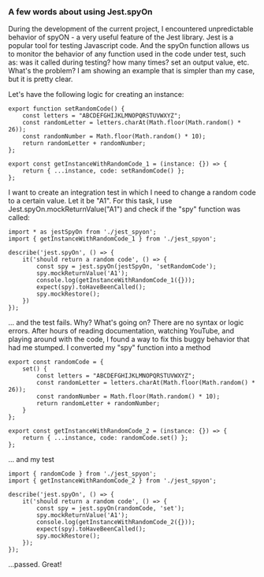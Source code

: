 ### A few words about using Jest.spyOn
During the development of the current project, I encountered unpredictable behavior of spyON - a very useful feature of the Jest library. Jest is a popular tool for testing Javascript code. And the spyOn function allows us to monitor the behavior of any function used in the code under test, such as: was it called during testing? how many times? set an output value, etc. What's the problem? I am showing an example that is simpler than my case, but it is pretty clear.

Let's have the following logic for creating an instance:

```
export function setRandomCode() {
    const letters = "ABCDEFGHIJKLMNOPQRSTUVWXYZ";
    const randomLetter = letters.charAt(Math.floor(Math.random() * 26));
    const randomNumber = Math.floor(Math.random() * 10);
    return randomLetter + randomNumber;
};

export const getInstanceWithRandomCode_1 = (instance: {}) => {
    return { ...instance, code: setRandomCode() };
};
```

I want to create an integration test in which I need to change a random code to a certain value. Let it be "A1". For this task, I use Jest.spyOn.mockReturnValue("A1") and check if the "spy" function was called:

```
import * as jestSpyOn from './jest_spyon';
import { getInstanceWithRandomCode_1 } from './jest_spyon';

describe('jest.spyOn', () => {
    it('should return a random code', () => {
        const spy = jest.spyOn(jestSpyOn, 'setRandomCode');
        spy.mockReturnValue('A1');
        console.log(getInstanceWithRandomCode_1({}));
        expect(spy).toHaveBeenCalled();
        spy.mockRestore();
    })
});
```

... and the test fails. Why? What's going on? There are no syntax or logic errors. After hours of reading documentation, watching YouTube, and playing around with the code, I found a way to fix this buggy behavior that had me stumped. I converted my "spy" function into a method

```
export const randomCode = {
    set() {
        const letters = "ABCDEFGHIJKLMNOPQRSTUVWXYZ";
        const randomLetter = letters.charAt(Math.floor(Math.random() * 26));
        const randomNumber = Math.floor(Math.random() * 10);
        return randomLetter + randomNumber;
    }
};

export const getInstanceWithRandomCode_2 = (instance: {}) => {
    return { ...instance, code: randomCode.set() };
};
```

... and my test

```
import { randomCode } from './jest_spyon';
import { getInstanceWithRandomCode_2 } from './jest_spyon';

describe('jest.spyOn', () => {
    it('should return a random code', () => {
        const spy = jest.spyOn(randomCode, 'set');
        spy.mockReturnValue('A1');
        console.log(getInstanceWithRandomCode_2({}));
        expect(spy).toHaveBeenCalled();
        spy.mockRestore();
    });
});
```

...passed. Great!